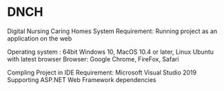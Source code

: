 # DNCH
Digital Nursing Caring Homes
System Requirement: Running project as an application on the web

Operating system : 64bit Windows 10, MacOS 10.4 or later, Linux Ubuntu with latest browser
Browser: Google Chrome, FireFox, Safari

Compling Project in IDE Requirement: Microsoft Visual Studio 2019 Supporting ASP.NET Web Framework dependencies
